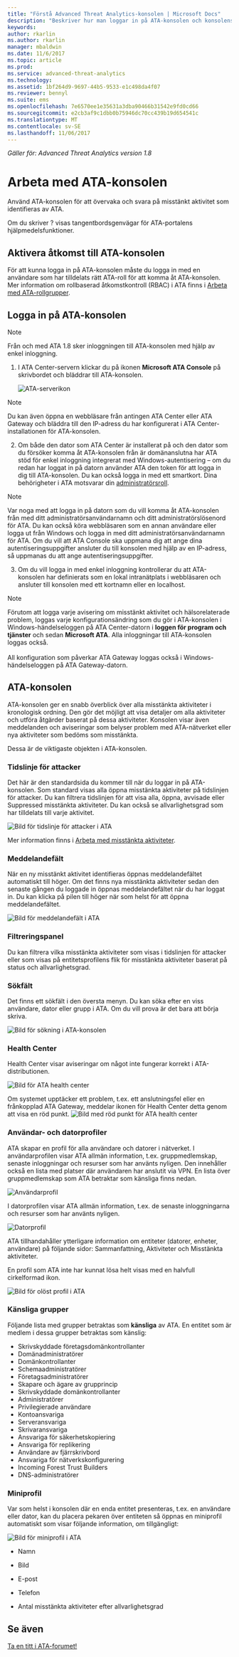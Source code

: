 ```yaml
---
title: "Förstå Advanced Threat Analytics-konsolen | Microsoft Docs"
description: "Beskriver hur man loggar in på ATA-konsolen och konsolens komponenter"
keywords: 
author: rkarlin
ms.author: rkarlin
manager: mbaldwin
ms.date: 11/6/2017
ms.topic: article
ms.prod: 
ms.service: advanced-threat-analytics
ms.technology: 
ms.assetid: 1bf264d9-9697-44b5-9533-e1c498da4f07
ms.reviewer: bennyl
ms.suite: ems
ms.openlocfilehash: 7e6570ee1e35631a3dba90466b31542e9fd0cd66
ms.sourcegitcommit: e2cb3af9c1dbb0b75946dc70cc439b19d654541c
ms.translationtype: MT
ms.contentlocale: sv-SE
ms.lasthandoff: 11/06/2017
---
```

*Gäller för: Advanced Threat Analytics version 1.8*



# <a name="working-with-the-ata-console"></a>Arbeta med ATA-konsolen

Använd ATA-konsolen för att övervaka och svara på misstänkt aktivitet som identifieras av ATA.

Om du skriver ? visas tangentbordsgenvägar för ATA-portalens hjälpmedelsfunktioner. 

## <a name="enabling-access-to-the-ata-console"></a>Aktivera åtkomst till ATA-konsolen
För att kunna logga in på ATA-konsolen måste du logga in med en användare som har tilldelats rätt ATA-roll för att komma åt ATA-konsolen. Mer information om rollbaserad åtkomstkontroll (RBAC) i ATA finns i [Arbeta med ATA-rollgrupper](ata-role-groups.md).

## <a name="logging-into-the-ata-console"></a>Logga in på ATA-konsolen

>[!NOTE]
 > Från och med ATA 1.8 sker inloggningen till ATA-konsolen med hjälp av enkel inloggning.

1. I ATA Center-servern klickar du på ikonen **Microsoft ATA Console** på skrivbordet och bläddrar till ATA-konsolen.

    ![ATA-serverikon](media/ata-server-icon.png)

 >[!NOTE]
 > Du kan även öppna en webbläsare från antingen ATA Center eller ATA Gateway och bläddra till den IP-adress du har konfigurerat i ATA Center-installationen för ATA-konsolen.    

2.  Om både den dator som ATA Center är installerat på och den dator som du försöker komma åt ATA-konsolen från är domänanslutna har ATA stöd för enkel inloggning integrerat med Windows-autentisering – om du redan har loggat in på datorn använder ATA den token för att logga in dig till ATA-konsolen. Du kan också logga in med ett smartkort. Dina behörigheter i ATA motsvarar din [administratörsroll](ata-role-groups.md).

 > [!NOTE]
 > Var noga med att logga in på datorn som du vill komma åt ATA-konsolen från med ditt administratörsanvändarnamn och ditt administratörslösenord för ATA. Du kan också köra webbläsaren som en annan användare eller logga ut från Windows och logga in med ditt administratörsanvändarnamn för ATA. Om du vill att ATA Console ska uppmana dig att ange dina autentiseringsuppgifter ansluter du till konsolen med hjälp av en IP-adress, så uppmanas du att ange autentiseringsuppgifter.

3. Om du vill logga in med enkel inloggning kontrollerar du att ATA-konsolen har definierats som en lokal intranätplats i webbläsaren och ansluter till konsolen med ett kortnamn eller en localhost.

> [!NOTE]
> Förutom att logga varje avisering om misstänkt aktivitet och hälsorelaterade problem, loggas varje konfigurationsändring som du gör i ATA-konsolen i Windows-händelseloggen på ATA Center-datorn i **loggen för program och tjänster** och sedan **Microsoft ATA**. Alla inloggningar till ATA-konsolen loggas också.<br></br>  All konfiguration som påverkar ATA Gateway loggas också i Windows-händelseloggen på ATA Gateway-datorn. 



## <a name="the-ata-console"></a>ATA-konsolen

ATA-konsolen ger en snabb överblick över alla misstänkta aktiviteter i kronologisk ordning. Den gör det möjligt att visa detaljer om alla aktiviteter och utföra åtgärder baserat på dessa aktiviteter. Konsolen visar även meddelanden och aviseringar som belyser problem med ATA-nätverket eller nya aktiviteter som bedöms som misstänkta.

Dessa är de viktigaste objekten i ATA-konsolen.


### <a name="attack-time-line"></a>Tidslinje för attacker

Det här är den standardsida du kommer till när du loggar in på ATA-konsolen. Som standard visas alla öppna misstänkta aktiviteter på tidslinjen för attacker. Du kan filtrera tidslinjen för att visa alla, öppna, avvisade eller Suppressed misstänkta aktiviteter. Du kan också se allvarlighetsgrad som har tilldelats till varje aktivitet.

![Bild för tidslinje för attacker i ATA](media/ATA-Suspicious-Activity-Timeline.jpg)

Mer information finns i [Arbeta med misstänkta aktiviteter](working-with-suspicious-activities.md).

### <a name="notification-bar"></a>Meddelandefält

När en ny misstänkt aktivitet identifieras öppnas meddelandefältet automatiskt till höger. Om det finns nya misstänkta aktiviteter sedan den senaste gången du loggade in öppnas meddelandefältet när du har loggat in. Du kan klicka på pilen till höger när som helst för att öppna meddelandefältet.

![Bild för meddelandefält i ATA](media/notification-bar-1.7.png)

### <a name="filtering-panel"></a>Filtreringspanel

Du kan filtrera vilka misstänkta aktiviteter som visas i tidslinjen för attacker eller som visas på entitetsprofilens flik för misstänkta aktiviteter baserat på status och allvarlighetsgrad.

### <a name="search-bar"></a>Sökfält

Det finns ett sökfält i den översta menyn. Du kan söka efter en viss användare, dator eller grupp i ATA. Om du vill prova är det bara att börja skriva.

![Bild för sökning i ATA-konsolen](media/ATA-console-search.png)

### <a name="health-center"></a>Health Center

Health Center visar aviseringar om något inte fungerar korrekt i ATA-distributionen.

![Bild för ATA health center](media/ATA-Health-Issue.jpg)

Om systemet upptäcker ett problem, t.ex. ett anslutningsfel eller en frånkopplad ATA Gateway, meddelar ikonen för Health Center detta genom att visa en röd punkt. ![Bild med röd punkt för ATA health center](media/ATA-Health-Center-Alert-red-dot.png)

### <a name="user-and-computer-profiles"></a>Användar- och datorprofiler

ATA skapar en profil för alla användare och datorer i nätverket. I användarprofilen visar ATA allmän information, t.ex. gruppmedlemskap, senaste inloggningar och resurser som har använts nyligen. Den innehåller också en lista med platser där användaren har anslutit via VPN. En lista över gruppmedlemskap som ATA betraktar som känsliga finns nedan.

![Användarprofil](media/user-profile.png)

I datorprofilen visar ATA allmän information, t.ex. de senaste inloggningarna och resurser som har använts nyligen.

![Datorprofil](media/computer-profile.png)

ATA tillhandahåller ytterligare information om entiteter (datorer, enheter, användare) på följande sidor: Sammanfattning, Aktiviteter och Misstänkta aktiviteter.

En profil som ATA inte har kunnat lösa helt visas med en halvfull cirkelformad ikon.


![Bild för olöst profil i ATA](media/ATA-Unresolved-Profile.jpg)

### <a name="sensitive-groups"></a>Känsliga grupper

Följande lista med grupper betraktas som **känsliga** av ATA. En entitet som är medlem i dessa grupper betraktas som känslig:

- Skrivskyddade företagsdomänkontrollanter 
- Domänadministratörer 
- Domänkontrollanter 
- Schemaadministratörer
- Företagsadministratörer 
- Skapare och ägare av grupprincip 
- Skrivskyddade domänkontrollanter 
- Administratörer  
- Privilegierade användare  
- Kontoansvariga  
- Serveransvariga   
- Skrivaransvariga
- Ansvariga för säkerhetskopiering
- Ansvariga för replikering 
- Användare av fjärrskrivbord 
- Ansvariga för nätverkskonfigurering 
- Incoming Forest Trust Builders 
- DNS-administratörer 


### <a name="mini-profile"></a>Miniprofil

Var som helst i konsolen där en enda entitet presenteras, t.ex. en användare eller dator, kan du placera pekaren över entiteten så öppnas en miniprofil automatiskt som visar följande information, om tillgängligt:

![Bild för miniprofil i ATA](media/ATA-mini-profile.jpg)

-   Namn

-   Bild

-   E-post

-   Telefon

-   Antal misstänkta aktiviteter efter allvarlighetsgrad



## <a name="see-also"></a>Se även
[Ta en titt i ATA-forumet!](https://social.technet.microsoft.com/Forums/security/home?forum=mata)
